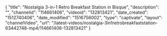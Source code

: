 {
    "title": "Nostalgia 3-in-1 Retro Breakfast Station in Bisque",
    "description": "",
    "channelid": "114661406",
    "videoid": "132813421",
    "date_created": "1512740406",
    "date_modified": "1516756002",
    "type": "captivate",
    "layout": "channelVideo",
    "url": "\/latest-videos\/nostalgia-3in1retrobreakfaststation-63442748-mp4\/114661406-132813421"
}